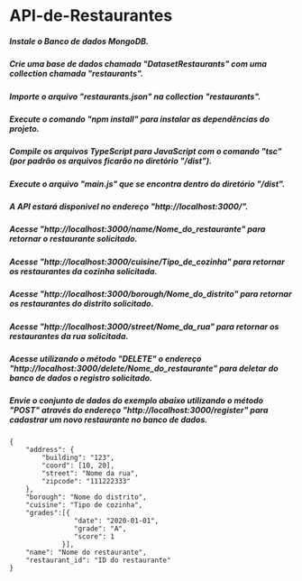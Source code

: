 # API-de-Restaurantes

##### Instale o Banco de dados MongoDB.
##### Crie uma base de dados chamada "DatasetRestaurants" com uma collection chamada "restaurants".
##### Importe o arquivo "restaurants.json" na collection "restaurants".
##### Execute o comando "npm install" para instalar as dependências do projeto.
##### Compile os arquivos TypeScript para JavaScript com o comando "tsc" (por padrão os arquivos ficarão no diretório "/dist").
##### Execute o arquivo "main.js" que se encontra dentro do diretório "/dist".
##### A API estará disponivel no endereço "http://localhost:3000/".

##### Acesse "http://localhost:3000/name/Nome_do_restaurante" para retornar o restaurante solicitado.
##### Acesse "http://localhost:3000/cuisine/Tipo_de_cozinha" para retornar os restaurantes da cozinha solicitada.
##### Acesse "http://localhost:3000/borough/Nome_do_distrito" para retornar os restaurantes do distrito solicitado.
##### Acesse "http://localhost:3000/street/Nome_da_rua" para retornar os restaurantes da rua solicitada.

##### Acesse utilizando o método "DELETE" o endereço "http://localhost:3000/delete/Nome_do_restaurante" para deletar do banco de dados o registro solicitado.

##### Envie o conjunto de dados do exemplo abaixo utilizando o método "POST" através do endereço "http://localhost:3000/register" para cadastrar um novo restaurante no banco de dados.

```
{
    "address": {
        "building": "123",
        "coord": [10, 20],
        "street": "Nome da rua",
        "zipcode": "111222333"
    },
    "borough": "Nome do distrito",
    "cuisine": "Tipo de cozinha",
    "grades":[{
                "date": "2020-01-01",
                "grade": "A",
                "score": 1
             }],
    "name": "Nome do restaurante",
    "restaurant_id": "ID do restaurante"
}
